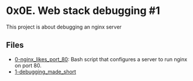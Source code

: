 # 0x0E. Web stack debugging #1

This project is about debugging an nginx server

## Files

- [0-nginx_likes_port_80](./0-nginx_likes_port_80): Bash script that configures a server to run nginx on port 80.
- [1-debugging_made_short](./1-debugging_made_short)
